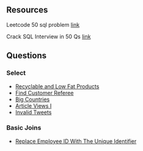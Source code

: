 

## Resources

Leetcode 50 sql problem [link](https://leetcode.com/studyplan/top-sql-50/)

Crack SQL Interview in 50 Qs [link](https://www.youtube.com/playlist?list=PL5TWX8S_wvBPtMyBAjifOT1CfLwQPng86)


## Questions

### Select

- [Recyclable and Low Fat Products](./leetcode-problems/select/RecyclableAndLowFatProducts.sql)
- [Find Customer Referee](./leetcode-problems/select/FindCustomerReferee.sql)
- [Big Countries](./leetcode-problems/select/BigCountries.sql)
- [Article Views I](./leetcode-problems/select/ArticleViewsI.sql)
- [Invalid Tweets](./leetcode-problems/select/InvalidTweets.sql)


### Basic Joins

- [Replace Employee ID With The Unique Identifier](./leetcode-problems/join/ReplaceEmployeeIDWithTheUniqueIdentifier.sql)
